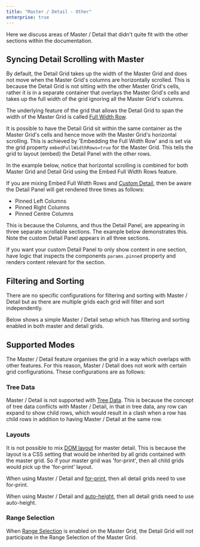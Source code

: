 ```yaml
---
title: "Master / Detail - Other"
enterprise: true
---
```


Here we discuss areas of Master / Detail that didn't quite fit with the other sections within the documentation.

## Syncing Detail Scrolling with Master

By default, the Detail Grid takes up the width of the Master Grid and does not move when the Master Grid's columns are horizontally scrolled. This is because the Detail Grid is not sitting with the other Master Grid's cells, rather it is in a separate container that overlays the Master Grid's cells and takes up the full width of the grid ignoring all the Master Grid's columns.

The underlying feature of the grid that allows the Detail Grid to span the width of the Master Grid is called [Full Width Row](/full-width-rows/).

It is possible to have the Detail Grid sit within the same container as the Master Grid's cells and hence move with the Master Grid's horizontal scrolling. This is achieved by 'Embedding the Full Width Row' and is set via the grid property `embedFullWidthRows=true` for the Master Grid. This tells the grid to layout (embed) the Detail Panel with the other rows.

In the example below, notice that horizontal scrolling is combined for both Master Grid and Detail Grid using the Embed Full Width Rows feature.

<grid-example title='Detail scrolls with Master' name='detail-scrolls-with-master' type='generated' options='{ "enterprise": true, "exampleHeight": 525, "modules": ["clientside", "masterdetail", "menu", "columnpanel"] }'></grid-example>

If you are mixing Embed Full Width Rows and [Custom Detail](/master-detail-custom-detail/), then be aware the Detail Panel will get rendered three times as follows:

- Pinned Left Columns
- Pinned Right Columns
- Pinned Centre Columns

This is because the Columns, and thus the Detail Panel, are appearing in three separate scrollable sections. The example below demonstrates this. Note the custom Detail Panel appears in all three sections.

<grid-example title='Embed Custom Detail' name='embed-custom-detail' type='generated' options='{ "enterprise": true, "modules": ["clientside",  "masterdetail"] }'></grid-example>

If you want your custom Detail Panel to only show content in one section, have logic that inspects the components `params.pinned` property and renders content relevant for the section.

## Filtering and Sorting

There are no specific configurations for filtering and sorting with Master / Detail but as there are multiple grids each grid will filter and sort independently.

Below shows a simple Master / Detail setup which has filtering and sorting enabled in both master and detail grids.

<grid-example title='Filtering with Sort' name='filtering-with-sort' type='generated' options='{ "enterprise": true, "exampleHeight": 550, "modules": ["clientside", "masterdetail", "menu", "setfilter", "columnpanel", "filterpanel"] }'></grid-example>

## Supported Modes

The Master / Detail feature organises the grid in a way which overlaps with other features. For this reason, Master / Detail does not work with certain grid configurations. These configurations are as follows:

### Tree Data

Master / Detail is not supported with [Tree Data](/tree-data/). This is because the concept of tree data conflicts with Master / Detail, in that in tree data, any row can expand to show child rows, which would result in a clash when a row has child rows in addition to having Master / Detail at the same row.

### Layouts

It is not possible to mix [DOM layout](/grid-size/#dom-layout) for master detail. This is because the layout is a CSS setting that would be inherited by all grids contained with the master grid. So if your master grid was 'for-print', then all child grids would pick up the 'for-print' layout.

When using Master / Detail and [for-print](/printing/), then all detail grids need to use for-print.

When using Master / Detail and [auto-height](/grid-size/#auto-height), then all detail grids need to use auto-height.

### Range Selection

When [Range Selection](/range-selection/) is enabled on the Master Grid, the Detail Grid will not participate in the Range Selection of the Master Grid.

